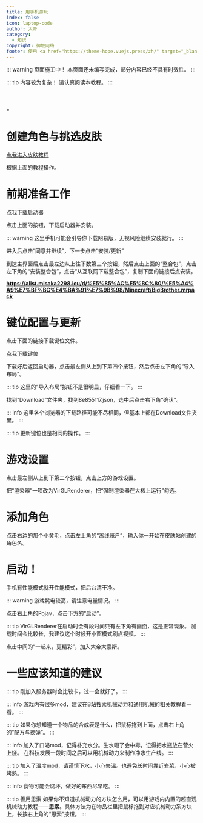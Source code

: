 ```yaml
---
title: 用手机游玩
index: false
icon: laptop-code
author: 大帝
category:
  - 知识
copyright: 御坂网络
footer: 使用 <a href="https://theme-hope.vuejs.press/zh/" target="_blank">VuePress Theme Hope</a> 主题 | MIT 协议, 版权所有 © 2025-至今 Misaka2298
---
```


::: warning 页面施工中！
本页面还未编写完成，部分内容已经不具有时效性。
:::

::: tip 内容较为复杂！
请认真阅读本教程。
:::

# .

# 创建角色与挑选皮肤
[点我进入皮肤教程](https://docs.misaka2298.icu/mc/littleskin)

根据上面的教程操作。

# 前期准备工作
[点我下载启动器](http://209.141.62.68:30008/downloads/1.2.3.5/FCL-release-1.2.3.5-all.apk)

点击上面的按钮，下载启动器并安装。

::: warning 这里手机可能会引导你下载网易版，无视风险继续安装就行。
:::

进入后点击“同意并继续”，下一步点击“安装/更新”

到达主界面后点击最左边从上往下数第三个按钮，然后点击上面的“整合包”，点击左下角的“安装整合包”，点击“从互联网下载整合包”，复制下面的链接后点安装。

**https://alist.misaka2298.icu/d/%E5%85%AC%E5%BC%80/%E5%A4%A9%E7%BF%BC%E4%BA%91%E7%9B%98/Minecraft/BigBrother.mrpack**

# 键位配置与更新

点击下面的链接下载键位文件。

[点我下载键位](https://alist.misaka2298.icu/d/%E5%85%AC%E5%BC%80/%E5%A4%A9%E7%BF%BC%E4%BA%91%E7%9B%98/Minecraft/8e855117.json)

下载好后返回启动器，点击最左侧从上到下第四个按钮，然后点击左下角的“导入布局”。

::: tip 这里的“导入布局”按钮不是很明显，仔细看一下。
:::

找到“Download”文件夹，找到8e855117.json，选中后点击右下角“确认”。

::: info 这里各个浏览器的下载路径可能不尽相同，但基本上都在Download文件夹里。
:::

::: tip 更新键位也是相同的操作。
:::

# 游戏设置

点击最左侧从上到下第二个按钮，点击上方的游戏设置。

把“渲染器”一项改为VirGLRenderer，把“强制渲染器在大核上运行”勾选。

# 添加角色

点击右边的那个小黄毛，点击左上角的“离线账户”，输入你一开始在皮肤站创建的角色名。

# 启动！
手机有性能模式就开性能模式，把后台清干净。

::: warning 游戏耗电较高，请注意电量情况。
:::

点击右上角的Pojav，点击下方的“启动”。

::: tip VirGLRenderer在启动时会有段时间只有左下角有画面，这是正常现象。
加载时间会比较长，我建议这个时候开小窗模式刷点视频。
:::

点击中间的“一起来，更精彩”，加入大帝大豪斯。

# 一些应该知道的建议
::: tip 刚加入服务器时会比较卡，过一会就好了。
:::

::: info 游戏内有很多mod，建议在B站搜索机械动力和通用机械的相关教程看一看。
:::

::: tip 如果你想知道一个物品的合成表是什么，把鼠标拖到上面，点击右上角的“配方与换弹”。
:::

::: info 加入了口渴mod，记得补充水分。生水喝了会中毒，记得把水瓶放在营火上烧。
在科技发展一段时间之后可以用机械动力来制作净水生产线。
:::

::: tip 加入了温度mod，请谨慎下水，小心失温。也避免长时间靠近岩浆，小心被烤熟。
:::

::: info 食物可能会腐坏，做好的东西尽早吃。
:::

::: tip 善用思索
如果你不知道机械动力的方块怎么用，可以用游戏内内置的超直观机械动力教程——**思索**。具体方法为在物品栏里把鼠标拖到对应机械动力系方块上，长按右上角的“思索”按钮。
:::
